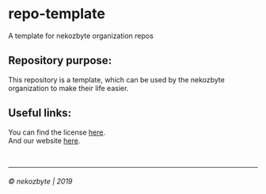 # repo-template
A template for nekozbyte organization repos

## Repository purpose: 
This repository is a template, which can be used by the nekozbyte organization to make their life easier. 

## Useful links:
You can find the license [here](/LICENSE.md "LICENSE").  
And our website [here](https://nekozbyte.com "NekozByte").

<br>
<hr>  

###### &copy; nekozbyte | 2019
